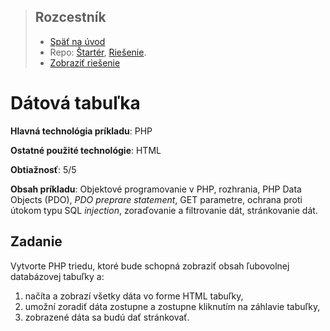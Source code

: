 <div class="hidden">

> ## Rozcestník
> - [Späť na úvod](../../README.md)
> - Repo: [Štartér](/../../tree/main/php/dbtable), [Riešenie](/../../tree/solution/php/dbtable).
> - [Zobraziť riešenie](riesenie.md)
</div>

# Dátová tabuľka
<div class="info"> 

**Hlavná technológia príkladu**: PHP

**Ostatné použité technológie**: HTML

**Obtiažnosť**: 5/5

**Obsah príkladu**: Objektové programovanie v PHP, rozhrania, PHP Data Objects (PDO), *PDO preprare statement*, GET parametre, ochrana proti útokom typu SQL *injection*, zoraďovanie a filtrovanie dát, stránkovanie dát.  
</div>

## Zadanie

Vytvorte PHP triedu, ktoré bude schopná zobraziť obsah ľubovolnej databázovej tabuľky a:

1. načíta a zobrazí všetky dáta vo forme HTML tabuľky,
1. umožní zoradiť dáta zostupne a zostupne kliknutím na záhlavie tabuľky, 
1. zobrazené dáta sa budú dať stránkovať.

